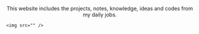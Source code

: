 <p align="center">This website includes the projects, notes, knowledge, ideas and codes from my daily jobs.</p>

<div class="breaker"></div>

<p align="center">

```
<img src="" />
```

</p>